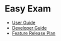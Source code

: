 # Easy Exam
* [User Guide](https://github.com/JoseChavez98/private-easy-exam-grupo-uno/blob/master/User-Guide/USER_GUIDE.md)
* [Developer Guide](https://github.com/JoseChavez98/private-easy-exam-grupo-uno/blob/master/Developer-Guide/DEVELOPER_GUIDE.md)
* [Feature Release Plan](https://github.com/JoseChavez98/private-easy-exam-grupo-uno/blob/master/Developer-Guide/FEATURE_RELEASE_PLAN.md)
